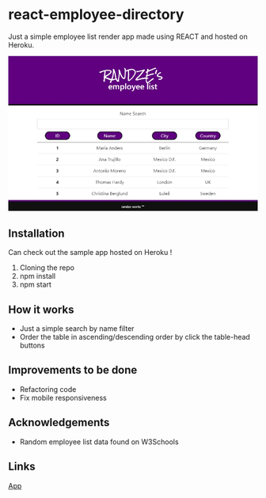 # react-employee-directory

Just a simple employee list render app made using REACT and hosted on Heroku.

![SS](https://github.com/randze/react-employee-directory/blob/master/img/app.jpg)

## Installation
Can check out the sample app hosted on Heroku !
1. Cloning the repo
2. npm install
3. npm start

## How it works
- Just a simple search by name filter
- Order the table in ascending/descending order by click the table-head buttons

## Improvements to be done
- Refactoring code
- Fix mobile responsiveness

## Acknowledgements
- Random employee list data found on W3Schools

## Links
[App]()
